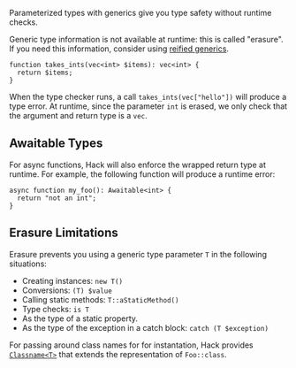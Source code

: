 Parameterized types with generics give you type safety without runtime
checks.

Generic type information is not available at runtime: this is called
"erasure". If you need this information, consider using [reified
generics](reified-generics).

```Hack
function takes_ints(vec<int> $items): vec<int> {
  return $items;
}
```

When the type checker runs, a call `takes_ints(vec["hello"])` will
produce a type error. At runtime, since the parameter `int` is erased, we
only check that the argument and return type is a `vec`.

## Awaitable Types

For async functions, Hack will also enforce the wrapped return type at
runtime. For example, the following function will produce a runtime
error:

```Hack
async function my_foo(): Awaitable<int> {
  return "not an int";
}
```

## Erasure Limitations

Erasure prevents you using a generic type parameter `T` in the
following situations:

 * Creating instances: `new T()`
 * Conversions: `(T) $value`
 * Calling static methods: `T::aStaticMethod()`
 * Type checks: `is T`
 * As the type of a static property.
 * As the type of the exception in a catch block: `catch (T $exception)`

For passing around class names for for instantation, Hack provides
[`Classname<T>`](../built-in-types/classname.md) that extends the
representation of `Foo::class`.
